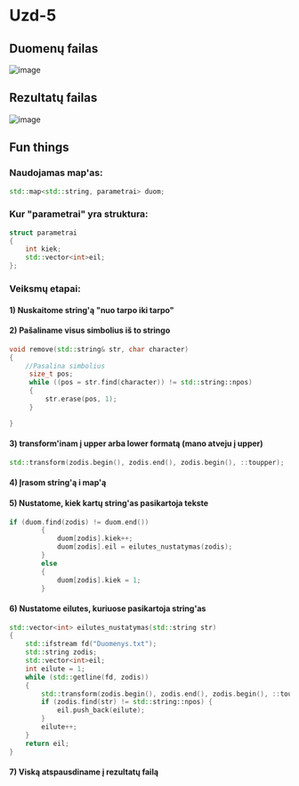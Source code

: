 # Uzd-5
## Duomenų failas
![image](https://user-images.githubusercontent.com/12825358/40751041-2b347a6a-6472-11e8-950a-a02e5462331b.png)

## Rezultatų failas
![image](https://user-images.githubusercontent.com/12825358/40751004-08aa7c56-6472-11e8-85e5-ca4bd2157ddc.png)

## Fun things
### Naudojamas map'as:
```c++
std::map<std::string, parametrai> duom;
```
### Kur "parametrai" yra struktura:
```c++
struct parametrai
{
	int kiek;
	std::vector<int>eil;
};
```

### Veiksmų etapai:
#### 1) Nuskaitome string'ą "nuo tarpo iki tarpo"
#### 2) Pašaliname visus simbolius iš to stringo
```c++
void remove(std::string& str, char character)
{
	//Pasalina simbolius
	 size_t pos;
	 while ((pos = str.find(character)) != std::string::npos)
	 {
		 str.erase(pos, 1);	
	 }

}
```
#### 3) transform'inam į upper arba lower formatą (mano atveju į upper)
```c++
std::transform(zodis.begin(), zodis.end(), zodis.begin(), ::toupper);
```
#### 4) Įrasom string'ą i map'ą
#### 5) Nustatome, kiek kartų string'as pasikartoja tekste
```c++
if (duom.find(zodis) != duom.end())
		{
			duom[zodis].kiek++;
			duom[zodis].eil = eilutes_nustatymas(zodis);
		}
		else
		{
			duom[zodis].kiek = 1;
		}
```
#### 6) Nustatome eilutes, kuriuose pasikartoja string'as
```c++
std::vector<int> eilutes_nustatymas(std::string str)
{
	std::ifstream fd("Duomenys.txt");
	std::string zodis;
	std::vector<int>eil;
	int eilute = 1;
	while (std::getline(fd, zodis))
	{
		std::transform(zodis.begin(), zodis.end(), zodis.begin(), ::toupper);
		if (zodis.find(str) != std::string::npos) {
			eil.push_back(eilute);
		}
		eilute++;
	}
	return eil;
}
```
#### 7) Viską atspausdiname į rezultatų failą
